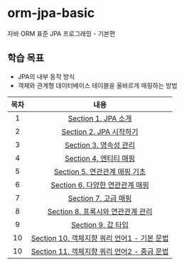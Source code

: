 # orm-jpa-basic
자바 ORM 표준 JPA 프로그래밍 - 기본편

## 학습 목표
- JPA의 내부 동작 방식
- 객체와 관계형 데이터베이스 테이블을 올바르게 매핑하는 방법

| 목차 | 내용 |
|:---:|:---:|
| 1 |  [Section 1. JPA 소개](https://koeyhk.tistory.com/2) |
| 2 | [Section 2. JPA 시작하기](https://koeyhk.tistory.com/3) |
| 3 | [Section 3. 영속성 관리](https://koeyhk.tistory.com/4) |
| 4 | [Section 4. 엔티티 매핑]() |
| 5 | [Section 5. 연관관계 매핑 기초]() |
| 6 | [Section 6. 다양한 연관관계 매핑]() |
| 7 | [Section 7. 고급 매핑]() |
| 8 | [Section 8. 프록시와 연관관계 관리]() |
| 9 | [Section 9. 값 타입]() |
| 10 | [Section 10. 객체지향 쿼리 언어1 - 기본 문법]() |
| 10 | [Section 11. 객체지향 쿼리 언어2 - 중급 문법]() |
